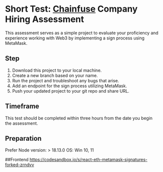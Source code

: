 # Short Test: [Chainfuse](https://chainfuse.com/) Company Hiring Assessment

This assessment serves as a simple project to evaluate your proficiency and experience working with Web3 by implementing a sign process using MetaMask.

## Step

1. Download this project to your local machine.
2. Create a new branch based on your name.
3. Run the project and troubleshoot any bugs that arise.
4. Add an endpoint for the sign process utilizing MetaMask.
5. Push your updated project to your git repo and share URL.

## Timeframe
This test should be completed within three hours from the date you begin the assessment.


## Preparation
Prefer Node version: > 18.13.0
OS: Win 10, 11

##Frontend
https://codesandbox.io/s/react-eth-metamask-signatures-forked-zrndvv

